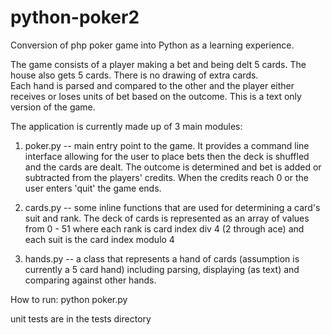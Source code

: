 # python-poker2

Conversion of php poker game into Python as a learning experience.

The game consists of a player making a bet and being delt 5 cards.  The house also gets 5 cards.  There is no drawing of extra cards.  
Each hand is parsed and compared to the other and the player either receives or loses units of bet based on the outcome.  This is a text 
only version of the game.

The application is currently made up of 3 main modules:

1) poker.py -- main entry point to the game.  It provides a command line interface allowing for the user to place bets then the deck is shuffled
and the cards are dealt.  The outcome is determined and bet is added or subtracted from the players' credits.  When the credits reach 0 or the
user enters 'quit' the game ends.

2) cards.py -- some inline functions that are used for determining a card's suit and rank.  The deck of cards is represented as an array of values from 0 - 51 where each rank is card index div 4 (2 through ace) and each suit is
the card index modulo 4

3) hands.py -- a class that represents a hand of cards (assumption is currently a 5 card hand) including parsing, displaying (as text) and
comparing against other hands.

How to run:  python poker.py

unit tests are in the tests directory

